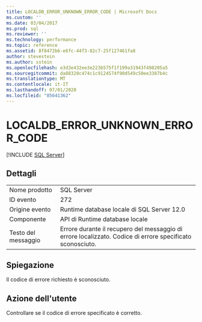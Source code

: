 ```yaml
---
title: LOCALDB_ERROR_UNKNOWN_ERROR_CODE | Microsoft Docs
ms.custom: ''
ms.date: 03/04/2017
ms.prod: sql
ms.reviewer: ''
ms.technology: performance
ms.topic: reference
ms.assetid: 8f8472b6-e6fc-44f3-82c7-25f127461fa8
author: stevestein
ms.author: sstein
ms.openlocfilehash: e3d3e432ee3e223b575f1f199a31943f498205a5
ms.sourcegitcommit: da88320c474c1c9124574f90d549c50ee3387b4c
ms.translationtype: MT
ms.contentlocale: it-IT
ms.lasthandoff: 07/01/2020
ms.locfileid: "85641362"
---
```

# <a name="localdb_error_unknown_error_code"></a>LOCALDB_ERROR_UNKNOWN_ERROR_CODE
 [!INCLUDE [SQL Server](../../includes/applies-to-version/sqlserver.md)]
    
## <a name="details"></a>Dettagli  
  
|||  
|-|-|  
|Nome prodotto|SQL Server|  
|ID evento|272|  
|Origine evento|Runtime database locale di SQL Server 12.0|  
|Componente|API di Runtime database locale|  
|Testo del messaggio|Errore durante il recupero del messaggio di errore localizzato. Codice di errore specificato sconosciuto.|  
  
## <a name="explanation"></a>Spiegazione  
 Il codice di errore richiesto è sconosciuto.  
  
## <a name="user-action"></a>Azione dell'utente  
 Controllare se il codice di errore specificato è corretto.  
  
  
